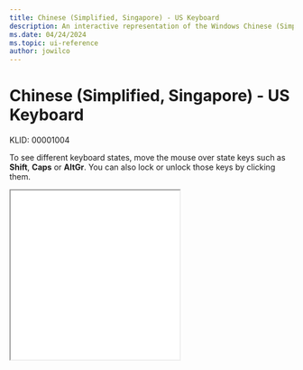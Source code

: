 ```yaml
---
title: Chinese (Simplified, Singapore) - US Keyboard
description: An interactive representation of the Windows Chinese (Simplified, Singapore) - US keyboard. To see different keyboard states, click or move the mouse over the state keys.
ms.date: 04/24/2024
ms.topic: ui-reference
author: jowilco
---
```


# Chinese (Simplified, Singapore) - US Keyboard

KLID: 00001004

To see different keyboard states, move the mouse over state keys such as **Shift**, **Caps** or **AltGr**. You can also lock or unlock those keys by clicking them.

<iframe src="kbdus_3.html" height="300"></iframe>
